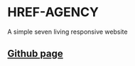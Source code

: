 # HREF-AGENCY



A simple seven living responsive website

 ## [Github page](https://harmonykerry.github.io/HREF-AGENCY/) 

